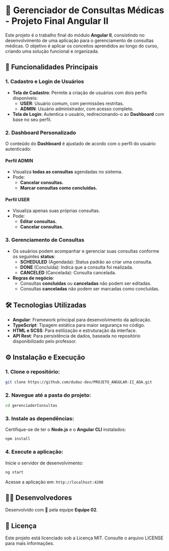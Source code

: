 # 🏥 Gerenciador de Consultas Médicas - Projeto Final Angular II

Este projeto é o trabalho final do módulo **Angular II**, consistindo no desenvolvimento de uma aplicação para o gerenciamento de consultas médicas. O objetivo é aplicar os conceitos aprendidos ao longo do curso, criando uma solução funcional e organizada.

## 🌟 Funcionalidades Principais

### 1. **Cadastro e Login de Usuários**
- **Tela de Cadastro**: Permite a criação de usuários com dois perfis disponíveis:
  - **USER**: Usuário comum, com permissões restritas.
  - **ADMIN**: Usuário administrador, com acesso completo.
- **Tela de Login**: Autentica o usuário, redirecionando-o ao **Dashboard** com base no seu perfil.

### 2. **Dashboard Personalizado**
O conteúdo do **Dashboard** é ajustado de acordo com o perfil do usuário autenticado:

#### **Perfil ADMIN**
- Visualiza **todas as consultas** agendadas no sistema.
- Pode:
  - **Cancelar consultas.**
  - **Marcar consultas como concluídas.**

#### **Perfil USER**
- Visualiza apenas suas próprias consultas.
- Pode:
  - **Editar consultas.**
  - **Cancelar consultas.**

### 3. **Gerenciamento de Consultas**
- Os usuários podem acompanhar e gerenciar suas consultas conforme os seguintes **status**:
  - **SCHEDULED** (Agendada): Status padrão ao criar uma consulta.
  - **DONE** (Concluída): Indica que a consulta foi realizada.
  - **CANCELED** (Cancelada): Consulta cancelada.
- **Regras de negócio**:
  - Consultas **concluídas** ou **canceladas** não podem ser editadas.
  - Consultas **canceladas** não podem ser marcadas como concluídas.

## 🛠️ Tecnologias Utilizadas
- **Angular**: Framework principal para desenvolvimento da aplicação.
- **TypeScript**: Tipagem estática para maior segurança no código.
- **HTML e SCSS**: Para estilização e estruturação da interface.
- **API Rest**: Para persistência de dados, baseada no repositório disponibilizado pelo professor.

## ⚙️ Instalação e Execução

### 1. Clone o repositório:
```bash
git clone https://github.com/dudaz-dev/PROJETO_ANGULAR-II_ADA.git
```

### 2. Navegue até a pasta do projeto:
```bash
cd gerenciadorConsultas
```

### 3. Instale as dependências:
Certifique-se de ter o **Node.js** e o **Angular CLI** instalados:
```bash
npm install
```

### 4. Execute a aplicação:
Inicie o servidor de desenvolvimento:
```bash
ng start
```
Acesse a aplicação em: `http://localhost:4200`


## 👩‍💻 Desenvolvedores
Desenvolvido com 💙 pela equipe **Equipe 02**.


## 📝 Licença
Este projeto está licenciado sob a Licença MIT. Consulte o arquivo LICENSE para mais informações.
